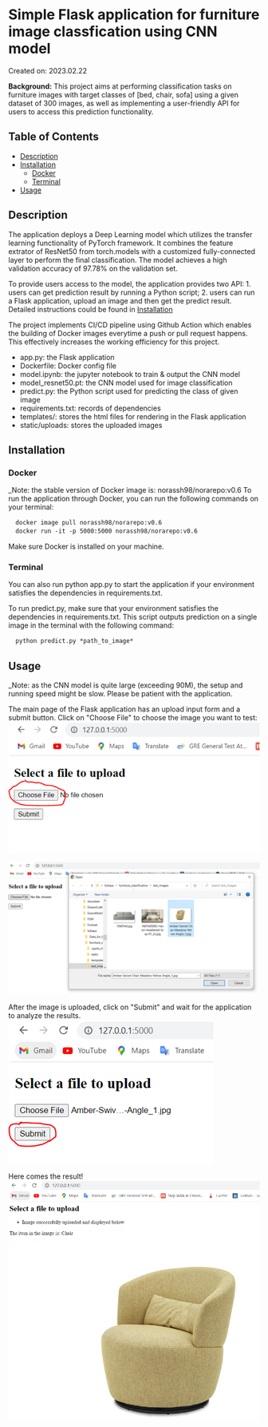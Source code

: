 # Simple Flask application for furniture image classfication using CNN model

Created on: 2023.02.22

**Background:**
This project aims at performing classification tasks on furniture images with target classes of [bed, chair, sofa] using a given dataset of 300 images, as well as implementing a user-friendly API for users to access this prediction functionality.  

## Table of Contents

- [Description](#description)
- [Installation](#installation)
  - [Docker](#Docker)
  - [Terminal](#terminal)
- [Usage](#usage)

## Description

The application deploys a Deep Learning model which utilizes the transfer learning functionality of PyTorch framework. It combines the feature extrator of ResNet50 from torch.models with a customized fully-connected layer to perform the final classification. The model achieves a high validation accuracy of 97.78% on the validation set.

To provide users access to the model, the application provides two API: 1. users can get prediction result by running a Python script; 2. users can run a Flask application, upload an image and then get the predict result. Detailed instructions could be found in [Installation](#installation)

The project implements CI/CD pipeline using Github Action which enables the building of Docker images everytime a push or pull request happens. This effectively increases the working efficiency for this project.

 - app.py: the Flask application
 - Dockerfile: Docker config file
 - model.ipynb: the jupyter notebook to train & output the CNN model
 - model_resnet50.pt: the CNN model used for image classification
 - predict.py: the Python script used for predicting the class of given image
 - requirements.txt: records of dependencies
 - templates/: stores the html files for rendering in the Flask application
 - static/uploads: stores the uploaded images

## Installation
### Docker
_Note: the stable version of Docker image is: norassh98/norarepo:v0.6
To run the application through Docker, you can run the following commands on your terminal:
```markdown
  docker image pull norassh98/norarepo:v0.6
  docker run -it -p 5000:5000 norassh98/norarepo:v0.6
```
Make sure Docker is installed on your machine.

### Terminal
You can also run python app.py to start the application if your environment satisfies the dependencies in requirements.txt.

To run predict.py, make sure that your environment satisfies the dependencies in requirements.txt. This script outputs prediction on a single image in the terminal with the following command:
```markdown
  python predict.py *path_to_image*
```

## Usage
_Note: as the CNN model is quite large (exceeding 90M), the setup and running speed might be slow. Please be patient with the application.

The main page of the Flask application has an upload input form and a submit button. Click on "Choose File" to choose the image you want to test:
![Alt text](img/First.PNG?raw=true "main page")

![Alt text](img/Second.PNG?raw=true "upload image")

After the image is uploaded, click on "Submit" and wait for the application to analyze the results.
![Alt text](img/Third.PNG?raw=true "submit the image for analysis")

Here comes the result!
![Alt text](img/Four.PNG?raw=true "Result!")
